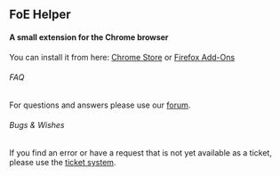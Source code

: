 ## FoE Helper
#### A small extension for the Chrome browser

You can install it from here: [Chrome Store](https://chrome.google.com/webstore/detail/foe-helper/bkagcmloachflbbkfmfiggipaelfamdf) or [Firefox Add-Ons](https://addons.mozilla.org/addon/foe-helper/)

###### FAQ

For questions and answers please use our [forum](https://forum.foe-rechner.de/).


###### Bugs & Wishes

If you find an error or have a request that is not yet available as a ticket, please use the [ticket system](https://github.com/dsiekiera/foe-helfer-extension/issues).


